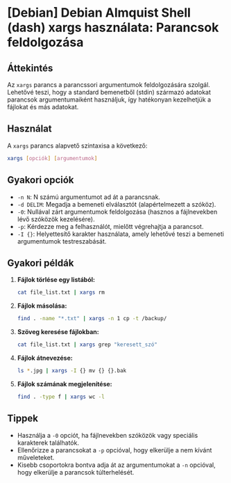 # [Debian] Debian Almquist Shell (dash) xargs használata: Parancsok feldolgozása

## Áttekintés
Az `xargs` parancs a parancssori argumentumok feldolgozására szolgál. Lehetővé teszi, hogy a standard bemenetből (stdin) származó adatokat parancsok argumentumaiként használjuk, így hatékonyan kezelhetjük a fájlokat és más adatokat.

## Használat
A `xargs` parancs alapvető szintaxisa a következő:

```bash
xargs [opciók] [argumentumok]
```

## Gyakori opciók
- `-n N`: N számú argumentumot ad át a parancsnak.
- `-d DELIM`: Megadja a bemeneti elválasztót (alapértelmezett a szóköz).
- `-0`: Nullával zárt argumentumok feldolgozása (hasznos a fájlnevekben lévő szóközök kezelésére).
- `-p`: Kérdezze meg a felhasználót, mielőtt végrehajtja a parancsot.
- `-I {}`: Helyettesítő karakter használata, amely lehetővé teszi a bemeneti argumentumok testreszabását.

## Gyakori példák

1. **Fájlok törlése egy listából:**
   ```bash
   cat file_list.txt | xargs rm
   ```

2. **Fájlok másolása:**
   ```bash
   find . -name "*.txt" | xargs -n 1 cp -t /backup/
   ```

3. **Szöveg keresése fájlokban:**
   ```bash
   cat file_list.txt | xargs grep "keresett_szó"
   ```

4. **Fájlok átnevezése:**
   ```bash
   ls *.jpg | xargs -I {} mv {} {}.bak
   ```

5. **Fájlok számának megjelenítése:**
   ```bash
   find . -type f | xargs wc -l
   ```

## Tippek
- Használja a `-0` opciót, ha fájlnevekben szóközök vagy speciális karakterek találhatók.
- Ellenőrizze a parancsokat a `-p` opcióval, hogy elkerülje a nem kívánt műveleteket.
- Kisebb csoportokra bontva adja át az argumentumokat a `-n` opcióval, hogy elkerülje a parancsok túlterhelését.
